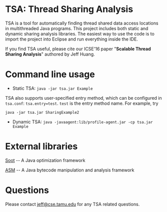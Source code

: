 # TSA: Thread Sharing Analysis
TSA is a tool for automatically finding thread shared data access locations in multithreaded Java programs. This project includes both static and dynamic sharing analysis libraries. The easiest way to use the code is to import the project into Eclipse and run everything inside the IDE.

If you find TSA useful, please cite our ICSE'16 paper "**Scalable Thread Sharing Analysis**" authored by Jeff Huang.


# Command line usage
* Static TSA:
`java -jar tsa.jar Example`

TSA also supports user-specified entry method, which can be configured in `tsa.conf`: `tsa.entry=test`. `test` is the entry method name. For example, try

`java -jar tsa.jar SharingExample2`


* Dynamic TSA:
`java -javaagent:lib/profile-agent.jar -cp tsa.jar Example`

# External libraries
[Soot](http://sable.github.io/soot/) -- A Java optimization framework

[ASM](http://asm.ow2.org/) -- A Java bytecode manipulation and analysis framework

# Questions
Please contact jeff@cse.tamu.edu for any TSA related questions.
